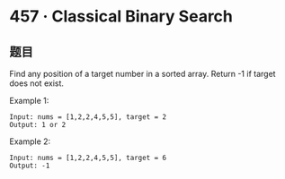 # 457 · Classical Binary Search

## 题目

Find any position of a target number in a sorted array. Return -1 if target does not exist.


Example 1:

	Input: nums = [1,2,2,4,5,5], target = 2
	Output: 1 or 2
Example 2:

	Input: nums = [1,2,2,4,5,5], target = 6
	Output: -1
